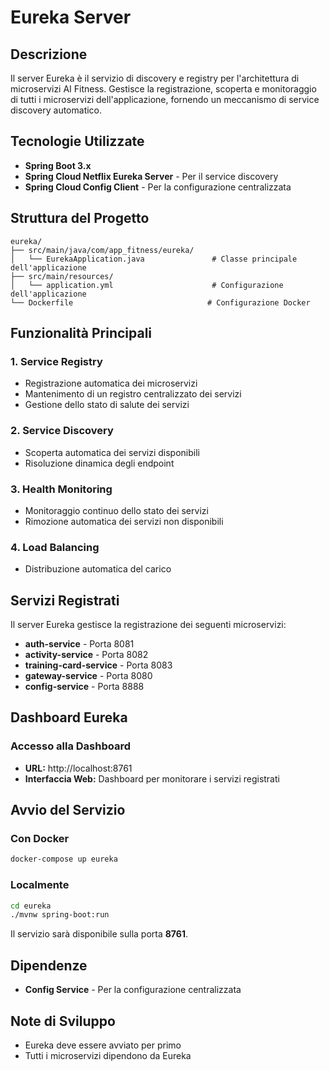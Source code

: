 # Eureka Server

## Descrizione
Il server Eureka è il servizio di discovery e registry per l'architettura di microservizi AI Fitness. Gestisce la registrazione, scoperta e monitoraggio di tutti i microservizi dell'applicazione, fornendo un meccanismo di service discovery automatico.

## Tecnologie Utilizzate
- **Spring Boot 3.x**
- **Spring Cloud Netflix Eureka Server** - Per il service discovery
- **Spring Cloud Config Client** - Per la configurazione centralizzata

## Struttura del Progetto

```
eureka/
├── src/main/java/com/app_fitness/eureka/
│   └── EurekaApplication.java               # Classe principale dell'applicazione
├── src/main/resources/
│   └── application.yml                      # Configurazione dell'applicazione
└── Dockerfile                              # Configurazione Docker
```

## Funzionalità Principali

### 1. Service Registry
- Registrazione automatica dei microservizi
- Mantenimento di un registro centralizzato dei servizi
- Gestione dello stato di salute dei servizi

### 2. Service Discovery
- Scoperta automatica dei servizi disponibili
- Risoluzione dinamica degli endpoint

### 3. Health Monitoring
- Monitoraggio continuo dello stato dei servizi
- Rimozione automatica dei servizi non disponibili

### 4. Load Balancing
- Distribuzione automatica del carico


## Servizi Registrati

Il server Eureka gestisce la registrazione dei seguenti microservizi:

- **auth-service** - Porta 8081
- **activity-service** - Porta 8082
- **training-card-service** - Porta 8083
- **gateway-service** - Porta 8080
- **config-service** - Porta 8888

## Dashboard Eureka

### Accesso alla Dashboard
- **URL:** http://localhost:8761
- **Interfaccia Web:** Dashboard per monitorare i servizi registrati


## Avvio del Servizio

### Con Docker
```bash
docker-compose up eureka
```

### Localmente
```bash
cd eureka
./mvnw spring-boot:run
```

Il servizio sarà disponibile sulla porta **8761**.

## Dipendenze
- **Config Service** - Per la configurazione centralizzata

## Note di Sviluppo
- Eureka deve essere avviato per primo
- Tutti i microservizi dipendono da Eureka


